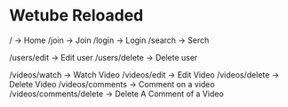 # Wetube Reloaded

/ -> Home
/join -> Join
/login -> Login
/search -> Serch

/users/edit -> Edit user
/users/delete -> Delete user

/videos/watch -> Watch Video
/videos/edit -> Edit Video
/videos/delete -> Delete Video
/videos/comments -> Comment on a video
/videos/comments/delete -> Delete A Comment of a Video
